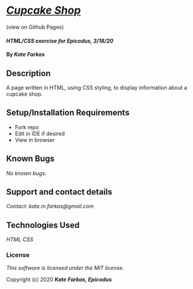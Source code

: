 # [_Cupcake Shop_](https://k8thedinosaur.github.io/cupcake-shop/)
(view on Github Pages)

#### _HTML/CSS exercise for Epicodus, 3/18/20_

#### By _**Kate Farkas**_

## Description

A page written in HTML, using CSS styling, to display information about a cupcake shop.

## Setup/Installation Requirements

* Fork repo
* Edit in IDE if desired
* View in browser

## Known Bugs

_No known bugs._

## Support and contact details

_Contact: kate.m.farkas@gmail.com_

## Technologies Used

_HTML_
_CSS_

### License

*This software is licensed under the MIT license.*

Copyright (c) 2020 **_Kate Farkas, Epicodus_**